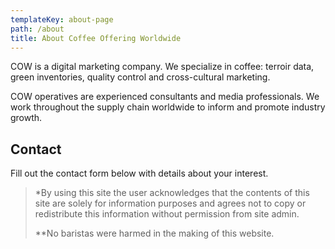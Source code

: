```yaml
---
templateKey: about-page
path: /about
title: About Coffee Offering Worldwide
---
```

COW is a digital marketing company. We specialize in coffee: terroir data, green inventories, quality control and cross-cultural marketing.

COW operatives are experienced consultants and media professionals. We work throughout the supply chain worldwide to inform and promote industry growth.

## Contact

Fill out the contact form below with details about your interest.

> \*By using this site the user acknowledges that the contents of this site are solely for information purposes and agrees not to copy or redistribute this information without permission from site admin.
>
> \*\*No baristas were harmed in the making of this website.

